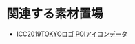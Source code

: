 # 関連する素材置場

* [ICC2019TOKYOロゴ POIアイコンデータ](https://github.com/furuhashilab/ICC2019maps/blob/master/asset/contents/ICC2019TOKYOlogo.key)

